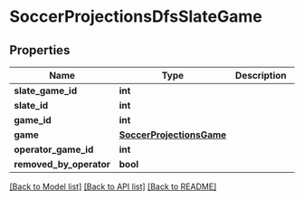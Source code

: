 # SoccerProjectionsDfsSlateGame

## Properties
Name | Type | Description | Notes
------------ | ------------- | ------------- | -------------
**slate_game_id** | **int** |  | [optional] 
**slate_id** | **int** |  | [optional] 
**game_id** | **int** |  | [optional] 
**game** | [**SoccerProjectionsGame**](SoccerProjectionsGame.md) |  | [optional] 
**operator_game_id** | **int** |  | [optional] 
**removed_by_operator** | **bool** |  | [optional] 

[[Back to Model list]](../README.md#documentation-for-models) [[Back to API list]](../README.md#documentation-for-api-endpoints) [[Back to README]](../README.md)

